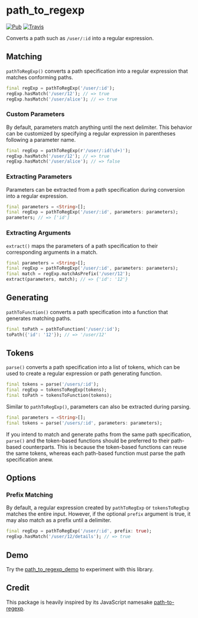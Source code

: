 # path\_to\_regexp

[![Pub][pub-img]][pub-url]
[![Travis][travis-img]][travis-url]

Converts a path such as `/user/:id` into a regular expression.

## Matching

`pathToRegExp()` converts a path specification into a regular expression that
matches conforming paths.

```dart
final regExp = pathToRegExp('/user/:id');
regExp.hasMatch('/user/12'); // => true
regExp.hasMatch('/user/alice'); // => true
```

### Custom Parameters

By default, parameters match anything until the next delimiter. This behavior
can be customized by specifying a regular expression in parentheses following
a parameter name.

```dart
final regExp = pathToRegExp(r'/user/:id(\d+)');
regExp.hasMatch('/user/12'); // => true
regExp.hasMatch('/user/alice'); // => false
```

### Extracting Parameters

Parameters can be extracted from a path specification during conversion into a
regular expression.

```dart
final parameters = <String>[];
final regExp = pathToRegExp('/user/:id', parameters: parameters);
parameters; // => ['id']
```

### Extracting Arguments

`extract()` maps the parameters of a path specification to their corresponding
arguments in a match.

```dart
final parameters = <String>[];
final regExp = pathToRegExp('/user/:id', parameters: parameters);
final match = regExp.matchAsPrefix('/user/12');
extract(parameters, match); // => {'id': '12'}
```

## Generating

`pathToFunction()` converts a path specification into a function that generates
matching paths.

```dart
final toPath = pathToFunction('/user/:id');
toPath({'id': '12'}); // => '/user/12'
```

## Tokens

`parse()` converts a path specification into a list of tokens, which can be
used to create a regular expression or path generating function.

```dart
final tokens = parse('/users/:id');
final regExp = tokensToRegExp(tokens);
final toPath = tokensToFunction(tokens);
```

Similar to `pathToRegExp()`, parameters can also be extracted during parsing.

```dart
final parameters = <String>[];
final tokens = parse('/users/:id', parameters: parameters);
```

If you intend to match and generate paths from the same path specification,
`parse()` and the token-based functions should be preferred to their path-based
counterparts. This is because the token-based functions can reuse the same
tokens, whereas each path-based function must parse the path specification anew.

## Options

### Prefix Matching

By default, a regular expression created by `pathToRegExp` or `tokensToRegExp`
matches the entire input. However, if the optional `prefix` argument is true, it
may also match as a prefix until a delimiter.

```dart
final regExp = pathToRegExp('/user/:id', prefix: true);
regExp.hasMatch('/user/12/details'); // => true
```

## Demo

Try the [path\_to\_regexp\_demo][path-to-regexp-demo] to experiment with this
library.

## Credit

This package is heavily inspired by its JavaScript namesake
[path-to-regexp][path-to-regexp-js].

[path-to-regexp-demo]: https://path-to-regexp.web.app
[path-to-regexp-js]: https://github.com/pillarjs/path-to-regexp
[pub-img]: https://img.shields.io/pub/v/path_to_regexp.svg
[pub-url]: https://pub.dartlang.org/packages/path_to_regexp
[travis-img]: https://img.shields.io/travis/com/leonsenft/path_to_regexp.svg
[travis-url]: https://travis-ci.com/leonsenft/path_to_regexp

